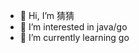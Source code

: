 - 👋 Hi, I’m 猜猜
- 👀 I’m interested in java/go
- 🌱 I’m currently learning go


<!---
Hu-Carrot/Hu-Carrot is a ✨ special ✨ repository because its `README.md` (this file) appears on your GitHub profile.
You can click the Preview link to take a look at your changes.
--->
